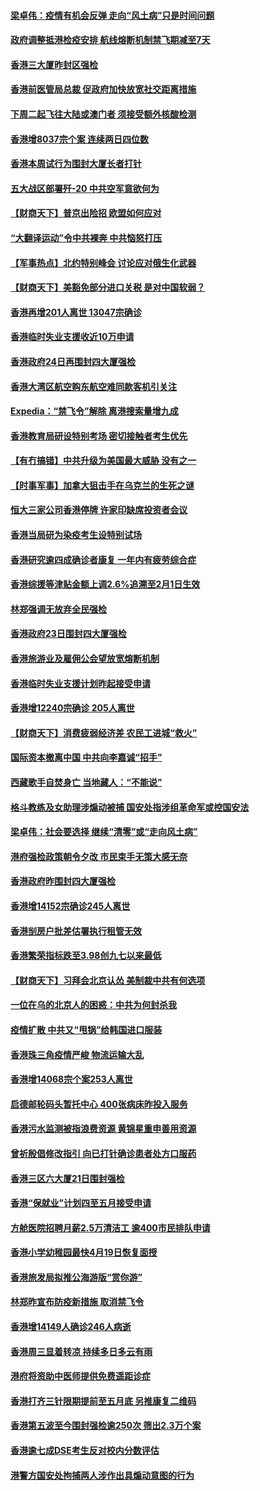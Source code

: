 #### [梁卓伟：疫情有机会反弹 走向“风土病”只是时间问题](../pages/nsc415/n13677288.md) 
#### [政府调整抵港检疫安排 航线熔断机制禁飞期减至7天](../pages/nsc415/n13677268.md) 
#### [香港三大厦昨封区强检](../pages/nsc415/n13677116.md) 
#### [香港前医管局总裁 促政府加快放宽社交距离措施](../pages/nsc415/n13677105.md) 
#### [下周二起飞往大陆或澳门者 须接受额外核酸检测](../pages/nsc415/n13677085.md) 
#### [香港增8037宗个案 连续两日四位数](../pages/nsc415/n13677068.md) 
#### [香港本周试行为围封大厦长者打针](../pages/nsc415/n13677053.md) 
#### [五大战区部署歼-20 中共空军意欲何为](../pages/nsc415/n13675009.md) 
#### [【财商天下】普京出险招 欧盟如何应对](../pages/nsc415/n13674994.md) 
#### [“大翻译运动”令中共裸奔 中共恼怒打压](../pages/nsc415/n13674838.md) 
#### [【军事热点】北约特别峰会 讨论应对俄生化武器](../pages/nsc415/n13673936.md) 
#### [【财商天下】美豁免部分进口关税 是对中国软弱？](../pages/nsc415/n13673298.md) 
#### [香港再增201人离世 13047宗确诊](../pages/nsc415/n13671313.md) 
#### [香港临时失业支援收近10万申请](../pages/nsc415/n13671284.md) 
#### [香港政府24日再围封四大厦强检](../pages/nsc415/n13671311.md) 
#### [香港大湾区航空购东航空难同款客机引关注](../pages/nsc415/n13671293.md) 
#### [Expedia：“禁飞令”解除 离港搜索量增九成](../pages/nsc415/n13671285.md) 
#### [香港教育局研设特别考场 密切接触者考生优先](../pages/nsc415/n13671277.md) 
#### [【有冇搞错】中共升级为美国最大威胁 没有之一](../pages/nsc415/n13668412.md) 
#### [【时事军事】加拿大狙击手在乌克兰的生死之谜](../pages/nsc415/n13669558.md) 
#### [恒大三家公司香港停牌 许家印缺席投资者会议](../pages/nsc415/n13668823.md) 
#### [香港当局研为染疫考生设特别试场](../pages/nsc415/n13668722.md) 
#### [香港研究逾四成确诊者康复 一年内有疲劳综合症](../pages/nsc415/n13668710.md) 
#### [香港综援等津贴金额上调2.6%追溯至2月1日生效](../pages/nsc415/n13668705.md) 
#### [林郑强调无放弃全民强检](../pages/nsc415/n13668702.md) 
#### [香港政府23日围封四大厦强检](../pages/nsc415/n13668689.md) 
#### [香港旅游业及雇佣公会望放宽熔断机制](../pages/nsc415/n13668676.md) 
#### [香港临时失业支援计划昨起接受申请](../pages/nsc415/n13668668.md) 
#### [香港增12240宗确诊 205人离世](../pages/nsc415/n13668643.md) 
#### [【财商天下】消费疲弱经济差 农民工进城“救火”](../pages/nsc415/n13668288.md) 
#### [国际资本撤离中国 中共向李嘉诚“招手”](../pages/nsc415/n13666709.md) 
#### [西藏歌手自焚身亡 当地藏人：“不能说”](../pages/nsc415/n13666484.md) 
#### [格斗教练及女助理涉煽动被捕 国安处指涉组革命军或控国安法](../pages/nsc415/n13666063.md) 
#### [梁卓伟：社会要选择 继续“清零”或“走向风土病”](../pages/nsc415/n13666044.md) 
#### [港府强检政策朝令夕改 市民束手无策大感无奈](../pages/nsc415/n13666009.md) 
#### [香港政府昨围封四大厦强检](../pages/nsc415/n13666013.md) 
#### [香港增14152宗确诊245人离世](../pages/nsc415/n13665987.md) 
#### [香港㓥房户批差估署执行租管无效](../pages/nsc415/n13665989.md) 
#### [香港繁荣指标跌至3.98创九七以来最低](../pages/nsc415/n13665953.md) 
#### [【财商天下】习拜会北京认怂 美制裁中共有何选项](../pages/nsc415/n13665560.md) 
#### [一位在乌的北京人的困惑：中共为何封杀我](../pages/nsc415/n13664210.md) 
#### [疫情扩散 中共又“甩锅”给韩国进口服装](../pages/nsc415/n13664105.md) 
#### [香港珠三角疫情严峻 物流运输大乱](../pages/nsc415/n13664063.md) 
#### [香港增14068宗个案253人离世](../pages/nsc415/n13663607.md) 
#### [启德邮轮码头暂托中心 400张病床昨投入服务](../pages/nsc415/n13663588.md) 
#### [香港污水监测被指浪费资源 黄锦星重申善用资源](../pages/nsc415/n13663534.md) 
#### [曾祈殷倡修改指引 向已打针确诊患者处方口服药](../pages/nsc415/n13663541.md) 
#### [香港三区六大厦21日围封强检](../pages/nsc415/n13663506.md) 
#### [香港“保就业”计划四至五月接受申请](../pages/nsc415/n13663520.md) 
#### [方舱医院招聘月薪2.5万清洁工 逾400市民排队申请](../pages/nsc415/n13663499.md) 
#### [香港小学幼稚园最快4月19日恢复面授](../pages/nsc415/n13663504.md) 
#### [香港旅发局拟推公海游版“赏你游”](../pages/nsc415/n13663435.md) 
#### [林郑昨宣布防疫新措施 取消禁飞令](../pages/nsc415/n13662957.md) 
#### [香港增14149人确诊246人病逝](../pages/nsc415/n13660897.md) 
#### [香港周三显着转凉 持续多日多云有雨](../pages/nsc415/n13660866.md) 
#### [港府将资助中医师提供免费遥距诊症](../pages/nsc415/n13660881.md) 
#### [香港打齐三针限期提前至五月底 另推康复二维码](../pages/nsc415/n13660887.md) 
#### [香港第五波至今围封强检逾250次 筛出2.3万个案](../pages/nsc415/n13660843.md) 
#### [香港逾七成DSE考生反对校内分数评估](../pages/nsc415/n13660857.md) 
#### [港警方国安处拘捕两人涉作出具煽动意图的行为](../pages/nsc415/n13660853.md) 
